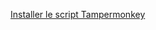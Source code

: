 <a href="https://raw.githubusercontent.com/TheRealJoelmatic/RemoveAdblockThing/main/scripts/removeAdblockThing.user.js">Installer le script Tampermonkey</a>
